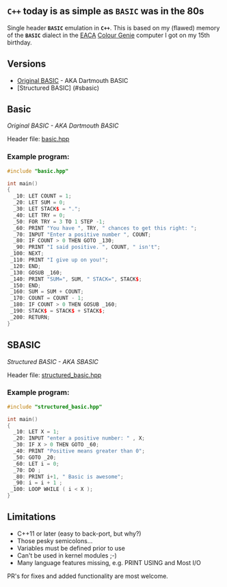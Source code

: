 ## **`C++`** today is as simple as **`BASIC`** was in the 80s

Single header **`BASIC`** emulation in **`C++`**. This is based on my
(flawed) memory of the **`BASIC`** dialect in the
[EACA](https://en.wikipedia.org/wiki/EACA)
[Colour Genie](https://en.wikipedia.org/wiki/Colour_Genie) computer I
got on my 15th birthday.

## Versions

* [Original BASIC](#basic) - AKA Dartmouth BASIC
* [Structured BASIC] (#sbasic)



## Basic
*Original BASIC - AKA Dartmouth BASIC*

Header file: [basic.hpp](./basic.hpp) 

### Example program:
```Cpp
#include "basic.hpp"

int main()
{
  _10: LET COUNT = 1;
  _20: LET SUM = 0;
  _30: LET STACK$ = ".";
  _40: LET TRY = 0;
  _50: FOR TRY = 3 TO 1 STEP -1;
  _60: PRINT "You have ", TRY, " chances to get this right: ";
  _70: INPUT "Enter a positive number ", COUNT;
  _80: IF COUNT > 0 THEN GOTO _130;
  _90: PRINT "I said positive. ", COUNT, " isn't";
 _100: NEXT;
 _110: PRINT "I give up on you!";
 _120: END;
 _130: GOSUB _160;
 _140: PRINT "SUM=", SUM, " STACK=", STACK$;
 _150: END;
 _160: SUM = SUM + COUNT;
 _170: COUNT = COUNT - 1;
 _180: IF COUNT > 0 THEN GOSUB _160;
 _190: STACK$ = STACK$ + STACK$;
 _200: RETURN;
}
```

## SBASIC
*Structured BASIC - AKA SBASIC*

Header file: [structured_basic.hpp](./structured_basic.hpp)

### Example program:
```Cpp
#include "structured_basic.hpp"

int main()
{
  _10: LET X = 1;
  _20: INPUT "enter a positive number: " , X;
  _30: IF X > 0 THEN GOTO _60;
  _40: PRINT "Positive means greater than 0";
  _50: GOTO _20;
  _60: LET i = 0;
  _70: DO ;
  _80: PRINT i+1, " Basic is awesome";
  _90: i = i + 1 ;
 _100: LOOP WHILE ( i < X );
}
```

## Limitations
* C++11 or later (easy to back-port, but why?)
* Those pesky semicolons...
* Variables must be defined prior to use
* Can't be used in kernel modules ;-)
* Many language features missing, e.g. PRINT USING and Most I/O

PR's for fixes and added functionality are most welcome.
